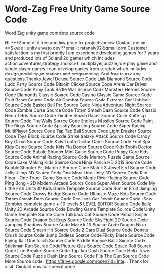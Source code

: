 # Word-Zag Free Unity Game Source Code
Word Zag unity game complete source code

HI
***Some of it free and low price for projects below
Contact me on
**Skype : unity envato dev
**email : ratanaly92@gmail.com
Customer satisfaction is my first priority.I am experience developing games for 7 years and produced lots of 3d and 2d games which includes action,adventures,strategy and sci-fi multiplayer,puzzle,role play game and single player games.I can develop games from scratch which includes design,modeling,animations and programming.
Feel free to ask any questions.Thanks
Jewel Deluxe Source Code
Link Diamond  Source Code
Ludo Party Source Code
Bitcoin Clicker Source Code
Arena Car Driver Source Code
Army Tank Battle War  Source Code
Monsters Heroes Source Code
Diamonds Classic Source Code
Casino Classic Game Source Code
Fruit Boom  Source Code
Air Combat  Source Code
Extreme Car Unblock Source Code
Basket Ball Pro Source Code
Ninja Adventure Night Source Code
Zombie Curse Source Code
Totem Smash Dash Source Code
Classic Neon Tetris Source Code
Zombie Smash Racer Source Code
Knife Up Source Code
The Walls Source Code
Endless Missiles Source Code
Paint The Rings Source Code
Splashy Bouncing Source Code
Super Racing MultiPlayer Source Code
Tap Tap Ball Source Code
Light Breaker Source Code
Toys Block  Source Code
Strike Galaxy Attack Source Code
Candy Boy Game Source Code
Kids Tooth Doctor Game Source Code
Foot Spa Kids Game Source Code
Kids Flu Doctor Source Code
Kids Tooth Doctor Source Code
Bubble Shooter Mini Game Source Code
Puppy Care Kids Source Code
Animal Racing Source Code
Memory Puzzle Game  Source Code
Cake Making Kids Source Code
Ninja Panda HD 2015 Source Code
Bubble Shooter Pet Match 3 Source Code
Match 3 Jewel Bird Source Code
Jelly Jump 3D Source Code
One More Line Unity 3D Source Code
Run Floor - One Touch Game Source Code
Magic River Racing Source Code
Ping Bong - 2D Modern Arcade Source Code
Super Alien Source Code
My Little Fish Unity3D Kids Game Template Source Code
Runner Fruit Jumping Source Code
Crossy Bridge Source Code
Ultimate Maze Kids  Source Code
Totem Smash Dash  Source Code
Reckless Car Revolt Source Code
I Saw Zombies complete game + 90 levels & LEVEL EDITOR Source Code
Ballz Unity 2D Arcade  Source Code
Bowling Game Template Source Code
Unity Game Template Source Code
Talkback Cat Source Code
Pinball Sniper Source Code
Dragon Eat Eggs Source Code
Sky Fight 2D Source Code
Jumping Shadows Source Code
Make it 13 Source Code
Dragon Ninja Source Code
Smash Hit  Source Code
2 Cars Dual Source Code
Donuts Crush Source Code
Jump Endless Source Code
Flicky Blade Source Code
Flying Ball One touch Source Code
Paddle Bounce Ballz Source Code
Stickman Run Source Code
Picture Quiz Source Code
Space Roll Source Code
Line Breaker Source Code
Tap Tap Dash Source Code
Helix Tower Source Code
Puzzle Dash Line Source Code
Flip The Gun Source Code
More Source code : https://drive.google.com/open?id=1ntn...
Thank for visit.
Contact now for special price
